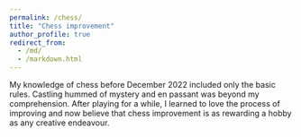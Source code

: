 ```yaml
---
permalink: /chess/
title: "Chess improvement"
author_profile: true
redirect_from: 
  - /md/
  - /markdown.html
---
```


My knowledge of chess before December 2022 included only the basic rules. Castling hummed of mystery and en passant was beyond my comprehension. After playing for a while, I learned to love the process of improving and now believe that chess improvement is as rewarding a hobby as any creative endeavour.


